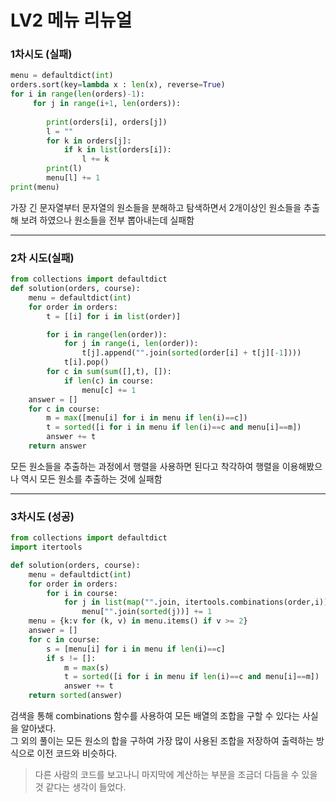 # LV2 메뉴 리뉴얼

### 1차시도 (실패)
```py
menu = defaultdict(int)
orders.sort(key=lambda x : len(x), reverse=True)
for i in range(len(orders)-1):
     for j in range(i+1, len(orders)):
         
        print(orders[i], orders[j])
        l = ""
        for k in orders[j]:
            if k in list(orders[i]):
                l += k
        print(l)
        menu[l] += 1
print(menu)
```
가장 긴 문자열부터 문자열의 원소들을 분해하고 탐색하면서 2개이상인 원소들을 추출해 보려 하였으나 원소들을 전부 뽑아내는데 실패함

*****

### 2차 시도(실패)
```py
from collections import defaultdict
def solution(orders, course):
    menu = defaultdict(int)
    for order in orders:
        t = [[i] for i in list(order)]

        for i in range(len(order)):
            for j in range(i, len(order)):
                t[j].append("".join(sorted(order[i] + t[j][-1])))
            t[i].pop()
        for c in sum(sum([],t), []):
            if len(c) in course:
                menu[c] += 1
    answer = []        
    for c in course:
        m = max([menu[i] for i in menu if len(i)==c])
        t = sorted([i for i in menu if len(i)==c and menu[i]==m])
        answer += t
    return answer
```
모든 원소들을 추출하는 과정에서 행렬을 사용하면 된다고 착각하여 행렬을 이용해봤으나 역시 모든 원소를 추출하는 것에 실패함

*****

### 3차시도 (성공)
```py
from collections import defaultdict
import itertools

def solution(orders, course):
    menu = defaultdict(int)
    for order in orders:
        for i in course:
            for j in list(map("".join, itertools.combinations(order,i))):
                menu["".join(sorted(j))] += 1
    menu = {k:v for (k, v) in menu.items() if v >= 2}
    answer = []
    for c in course:
        s = [menu[i] for i in menu if len(i)==c]
        if s != []:
            m = max(s)
            t = sorted([i for i in menu if len(i)==c and menu[i]==m])
            answer += t
    return sorted(answer)
```
검색을 통해 combinations 함수를 사용하여 모든 배열의 조합을 구할 수 있다는 사실을 알아냈다.  
그 외의 풀이는 모든 원소의 합을 구하여 가장 많이 사용된 조합을 저장하여 출력하는 방식으로 이전 코드와 비슷하다.  
>다른 사람의 코드를 보고나니 마지막에 계산하는 부분을 조금더 다듬을 수 있을것 같다는 생각이 들었다.
